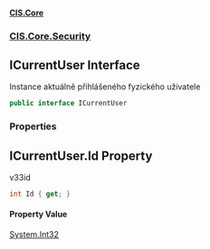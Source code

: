 #### [CIS.Core](index.md 'index')
### [CIS.Core.Security](CIS.Core.Security.md 'CIS.Core.Security')

## ICurrentUser Interface

Instance aktuálně přihlášeného fyzického uživatele

```csharp
public interface ICurrentUser
```
### Properties

<a name='CIS.Core.Security.ICurrentUser.Id'></a>

## ICurrentUser.Id Property

v33id

```csharp
int Id { get; }
```

#### Property Value
[System.Int32](https://docs.microsoft.com/en-us/dotnet/api/System.Int32 'System.Int32')